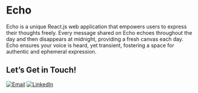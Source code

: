 # Echo

Echo is a unique React.js web application that empowers users to express their thoughts freely. Every message shared on Echo echoes throughout the day and then disappears at midnight, providing a fresh canvas each day. Echo ensures your voice is heard, yet transient, fostering a space for authentic and ephemeral expression.

## Let’s Get in Touch!

[![Email](https://img.shields.io/badge/Email-D14836?style=for-the-badge&logo=gmail&logoColor=white)](mailto:videna.psalmeleazar@gmail.com)
[![LinkedIn](https://img.shields.io/badge/LinkedIn-0A66C2?style=for-the-badge&logo=linkedin&logoColor=white)](https://www.linkedin.com/in/pevidena/)
